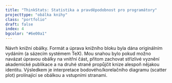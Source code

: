 ```yaml
---
title: "ThinkStats: Statistika a pravděpodobnost pro programátory"
projecttype: "obálka knihy"
class: "portfolio"
draft: false
index: 4
bgcolor: "#6e00a1"
---
```



Návrh knižní obálky. Formát a úprava knižního bloku byla dána originálním vydáním (a sázecím systémem TeX). Mou snahou bylo pokud možno navázat úpravou obálky na vnitřní část, přitom zachovat střízlivé vyznění akademické publikace a na druhé straně propůjčit knize alespoň nějakou identitu. Výsledkem je interpretace bodového/korelačního diagramu (scatter plot) prolínající se obálkou a vstupními stranami.